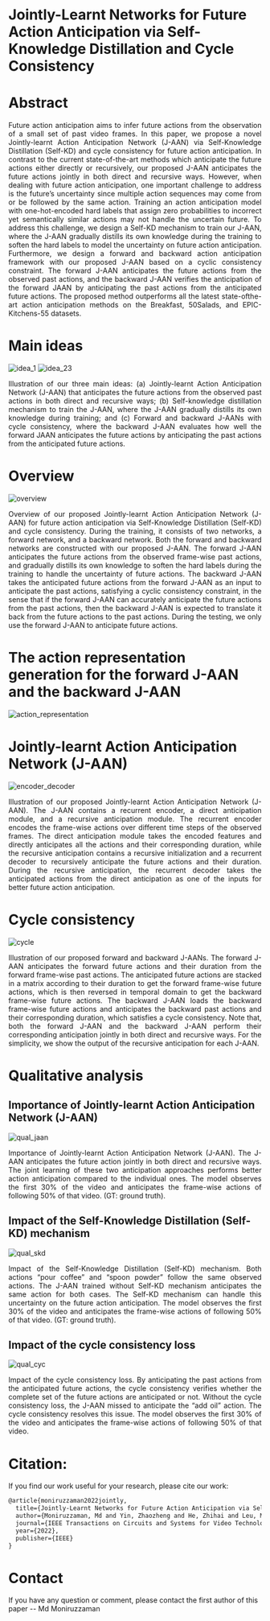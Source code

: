 # Jointly-Learnt Networks for Future Action Anticipation via Self-Knowledge Distillation and Cycle Consistency

# Abstract
<p align="justify">Future action anticipation aims to infer future actions from the observation of a small set of past video frames. In this paper, we propose a novel Jointly-learnt Action Anticipation Network (J-AAN) via Self-Knowledge Distillation (Self-KD) and cycle consistency for future action anticipation. In contrast to the current state-of-the-art methods which anticipate the future actions either directly or recursively, our proposed J-AAN anticipates the future actions jointly in both direct and recursive ways. However, when dealing with future action anticipation, one important challenge to address is the future’s uncertainty since multiple action sequences may come from or be followed by the same action. Training an action anticipation model with one-hot-encoded hard labels that assign zero probabilities to incorrect yet semantically similar actions may not handle the uncertain future. To address this challenge, we design a Self-KD mechanism to train our J-AAN, where the J-AAN gradually distills its own knowledge during the training to soften the hard labels to model the uncertainty on future action anticipation. Furthermore, we design a forward and backward action anticipation framework with our proposed J-AAN based on a cyclic consistency constraint. The forward J-AAN anticipates the future actions from the observed past actions, and the backward J-AAN verifies the anticipation of the forward JAAN by anticipating the past actions from the anticipated future actions. The proposed method outperforms all the latest state-ofthe-art action anticipation methods on the Breakfast, 50Salads, and EPIC-Kitchens-55 datasets.</p>

# Main ideas
![idea_1](https://user-images.githubusercontent.com/59179258/214524973-cfd4dd62-7a81-4965-bba1-dc28eba63b1a.svg)
![idea_23](https://user-images.githubusercontent.com/59179258/214524985-41815232-0615-4aa0-8987-1b3a58cbc516.svg)
<p align="justify">Illustration of our three main ideas: (a) Jointly-learnt Action Anticipation Network (J-AAN) that anticipates the future actions from the observed past actions in both direct and recursive ways; (b) Self-knowledge distillation mechanism to train the J-AAN, where the J-AAN gradually distills its own knowledge during training; and (c) Forward and backward J-AANs with cycle consistency, where the backward J-AAN evaluates how well the forward JAAN anticipates the future actions by anticipating the past actions from the anticipated future actions.</p>

# Overview
![overview](https://user-images.githubusercontent.com/59179258/214522222-18c03ee3-696e-4d3c-bee4-8604fb7e961a.svg)
<p align="justify">Overview of our proposed Jointly-learnt Action Anticipation Network (J-AAN) for future action anticipation via Self-Knowledge Distillation (Self-KD) and cycle consistency. During the training, it consists of two networks, a forward network, and a backward network. Both the forward and backward networks are constructed with our proposed J-AAN. The forward J-AAN anticipates the future actions from the observed frame-wise past actions, and gradually distills its own knowledge to soften the hard labels during the training to handle the uncertainty of future actions. The backward J-AAN takes the anticipated future actions from the forward J-AAN as an input to anticipate the past actions, satisfying a cyclic consistency constraint, in the sense that if the forward J-AAN can accurately anticipate the future actions from the past actions, then the backward J-AAN is expected to translate it back from the future actions to the past actions. During the testing, we only use the forward J-AAN to anticipate future actions.</p>

# The action representation generation for the forward J-AAN and the backward J-AAN
![action_representation](https://user-images.githubusercontent.com/59179258/214522785-3364a907-2b58-4d0a-93a2-17b7b7bd0f71.svg)

# Jointly-learnt Action Anticipation Network (J-AAN)
![encoder_decoder](https://user-images.githubusercontent.com/59179258/214523130-aa243961-d93a-4672-af06-2f0c594ca2a4.svg)
<p align="justify">Illustration of our proposed Jointly-learnt Action Anticipation Network (J-AAN). The J-AAN contains a recurrent encoder, a direct anticipation module, and a recursive anticipation module. The recurrent encoder encodes the frame-wise actions over different time steps of the observed frames. The direct anticipation module takes the encoded features and directly anticipates all the actions and their corresponding duration, while the recursive anticipation contains a recursive initialization and a recurrent decoder to recursively anticipate the future actions and their duration. During the recursive anticipation, the recurrent decoder takes the anticipated actions from the direct anticipation as one of the inputs for better future action anticipation.</p>

# Cycle consistency
![cycle](https://user-images.githubusercontent.com/59179258/214523593-44dde127-f445-4558-a8f7-1cb410ba09fc.svg)
<p align="justify">Illustration of our proposed forward and backward J-AANs. The forward J-AAN anticipates the forward future actions and their duration from the forward frame-wise past actions. The anticipated future actions are stacked in a matrix according to their duration to get the forward frame-wise future actions, which is then reversed in temporal domain to get the backward frame-wise future actions. The backward J-AAN loads the backward frame-wise future actions and anticipates the backward past actions and their corresponding duration, which satisfies a cycle consistency. Note that, both the forward J-AAN and the backward J-AAN perform their corresponding anticipation jointly in both direct and recursive ways. For the simplicity, we show the output of the recursive anticipation for each J-AAN.</p>

# Qualitative analysis

## Importance of Jointly-learnt Action Anticipation Network (J-AAN)
![qual_jaan](https://user-images.githubusercontent.com/59179258/214523949-bc8086ab-367b-4701-b0c8-d3289ce0be16.svg)
<p align="justify">Importance of Jointly-learnt Action Anticipation Network (J-AAN). The J-AAN anticipates the future action jointly in both direct and recursive ways. The joint learning of these two anticipation approaches performs better action anticipation compared to the individual ones. The model observes the first 30% of the video and anticipates the frame-wise actions of following 50% of that video. (GT: ground truth).</p>

## Impact of the Self-Knowledge Distillation (Self-KD) mechanism
![qual_skd](https://user-images.githubusercontent.com/59179258/214524044-31b06407-577b-4367-8bd6-079dba0b7049.svg)
<p align="justify">Impact of the Self-Knowledge Distillation (Self-KD) mechanism. Both actions “pour coffee” and “spoon powder” follow the same observed actions. The J-AAN trained without Self-KD mechanism anticipates the same action for both cases. The Self-KD mechanism can handle this uncertainty on the future action anticipation. The model observes the first 30% of the video and anticipates the frame-wise actions of following 50% of that video. (GT: ground truth).</p>

## Impact of the cycle consistency loss
![qual_cyc](https://user-images.githubusercontent.com/59179258/214523982-dfb7b807-64bf-43b0-b4f8-0162b8cecca6.svg)
<p align="justify">Impact of the cycle consistency loss. By anticipating the past actions from the anticipated future actions, the cycle consistency verifies whether the complete set of the future actions are anticipated or not. Without the cycle consistency loss, the J-AAN missed to anticipate the “add oil” action. The cycle consistency resolves this issue. The model observes the first 30% of the video and anticipates the frame-wise actions of following 50% of that video.</p>

# Citation:
If you find our work useful for your research, please cite our work:

```latex
@article{moniruzzaman2022jointly,
  title={Jointly-Learnt Networks for Future Action Anticipation via Self-Knowledge Distillation and Cycle Consistency},
  author={Moniruzzaman, Md and Yin, Zhaozheng and He, Zhihai and Leu, Ming C and Qin, Ruwen},
  journal={IEEE Transactions on Circuits and Systems for Video Technology},
  year={2022},
  publisher={IEEE}
}
```

# Contact 
If you have any question or comment, please contact the first author of this paper -- Md Moniruzzaman 
